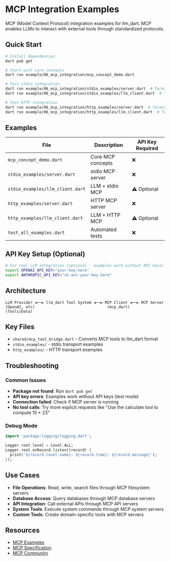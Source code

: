 # MCP Integration Examples

MCP (Model Context Protocol) integration examples for llm_dart. MCP enables LLMs to interact with external tools through standardized protocols.

## Quick Start

```bash
# Install dependencies
dart pub get

# Start with core concepts
dart run example/06_mcp_integration/mcp_concept_demo.dart

# Test stdio integration
dart run example/06_mcp_integration/stdio_examples/server.dart  # Terminal 1
dart run example/06_mcp_integration/stdio_examples/llm_client.dart  # Terminal 2

# Test HTTP integration
dart run example/06_mcp_integration/http_examples/server.dart  # Terminal 1
dart run example/06_mcp_integration/http_examples/llm_client.dart  # Terminal 2
```

## Examples

| File | Description | API Key Required |
|------|-------------|------------------|
| `mcp_concept_demo.dart` | Core MCP concepts | ❌ |
| `stdio_examples/server.dart` | stdio MCP server | ❌ |
| `stdio_examples/llm_client.dart` | LLM + stdio MCP | ⚠️ Optional |
| `http_examples/server.dart` | HTTP MCP server | ❌ |
| `http_examples/llm_client.dart` | LLM + HTTP MCP | ⚠️ Optional |
| `test_all_examples.dart` | Automated tests | ❌ |

## API Key Setup (Optional)

```bash
# For real LLM integration (optional - examples work without API keys)
export OPENAI_API_KEY="your-key-here"
export ANTHROPIC_API_KEY="sk-ant-your-key-here"
```

## Architecture

```
LLM Provider ◄──► llm_dart Tool System ◄──► MCP Client ◄──► MCP Server
(OpenAI, etc)                                (mcp_dart)      (Tools/Data)
```

## Key Files

- `shared/mcp_tool_bridge.dart` - Converts MCP tools to llm_dart format
- `stdio_examples/` - stdio transport examples
- `http_examples/` - HTTP transport examples

## Troubleshooting

### Common Issues

- **Package not found**: Run `dart pub get`
- **API key errors**: Examples work without API keys (test mode)
- **Connection failed**: Check if MCP server is running
- **No tool calls**: Try more explicit requests like "Use the calculate tool to compute 15 * 23"

### Debug Mode

```dart
import 'package:logging/logging.dart';

Logger.root.level = Level.ALL;
Logger.root.onRecord.listen((record) {
  print('${record.level.name}: ${record.time}: ${record.message}');
});
```

## Use Cases

- **File Operations**: Read, write, search files through MCP filesystem servers
- **Database Access**: Query databases through MCP database servers
- **API Integration**: Call external APIs through MCP API servers
- **System Tools**: Execute system commands through MCP system servers
- **Custom Tools**: Create domain-specific tools with MCP servers

## Resources

- [MCP Examples](https://modelcontextprotocol.io/examples)
- [MCP Specification](https://modelcontextprotocol.io/specification)
- [MCP Community](https://github.com/modelcontextprotocol)
